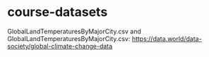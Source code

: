 # course-datasets

GlobalLandTemperaturesByMajorCity.csv and GlobalLandTemperaturesByMajorCity.csv: https://data.world/data-society/global-climate-change-data
